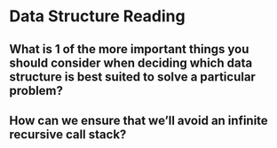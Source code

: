 # Data Structure Reading

## What is 1 of the more important things you should consider when deciding which data structure is best suited to solve a particular problem?

## How can we ensure that we’ll avoid an infinite recursive call stack?